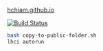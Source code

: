 [hchiam.github.io](https://hchiam.github.io)

[![Build Status](https://travis-ci.com/hchiam/hchiam.github.io.svg?branch=master)](https://travis-ci.com/hchiam/hchiam.github.io)

```bash
bash copy-to-public-folder.sh
lhci autorun
```
